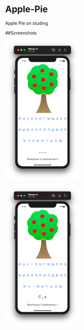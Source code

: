 # Apple-Pie
Apple Pie on studing

##Screenshots

![Screenshot1](https://github.com/sborovcov/Apple-Pie/blob/main/Apple%20Pie/ScreenShots/screenshot1.png?raw=true)

![Screenshot2](https://github.com/sborovcov/Apple-Pie/blob/main/Apple%20Pie/ScreenShots/screenshot2.png?raw=true)
